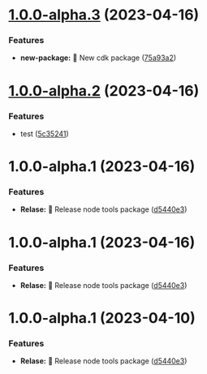 # [1.0.0-alpha.3](https://github.com/shanwker1223/tools/compare/tools-node-v1.0.0-alpha.2...tools-node-v1.0.0-alpha.3) (2023-04-16)


### Features

* **new-package:** :tada: New cdk package ([75a93a2](https://github.com/shanwker1223/tools/commit/75a93a21370c33ad825ef8c15781d7bc89ec0ba7))

# [1.0.0-alpha.2](https://github.com/shanwker1223/tools/compare/tools-node-v1.0.0-alpha.1...tools-node-v1.0.0-alpha.2) (2023-04-16)


### Features

* test ([5c35241](https://github.com/shanwker1223/tools/commit/5c35241174bd5973ffde2212802e93fe860a67d4))

# 1.0.0-alpha.1 (2023-04-16)


### Features

* **Relase:** :tada: Release node tools package ([d5440e3](https://github.com/shanwker1223/tools/commit/d5440e3758ce33d382917a9b68e9bf4567c0f835))

# 1.0.0-alpha.1 (2023-04-16)


### Features

* **Relase:** :tada: Release node tools package ([d5440e3](https://github.com/shanwker1223/tools/commit/d5440e3758ce33d382917a9b68e9bf4567c0f835))

# 1.0.0-alpha.1 (2023-04-10)


### Features

* **Relase:** :tada: Release node tools package ([d5440e3](https://github.com/shanwker1223/tools/commit/d5440e3758ce33d382917a9b68e9bf4567c0f835))
